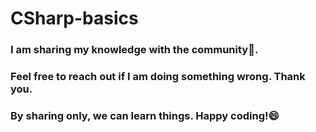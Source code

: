 # CSharp-basics
### I am sharing my knowledge with the community🚀. 
### Feel free to reach out if I am doing something wrong. Thank you.
### By sharing only, we can learn things. Happy coding!😄
